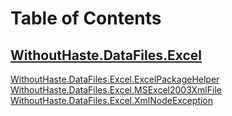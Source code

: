 # Table of Contents

## [WithoutHaste.DataFiles.Excel](TableOfContents.WithoutHaste.DataFiles.Excel.md)

[WithoutHaste.DataFiles.Excel.ExcelPackageHelper](WithoutHaste.DataFiles.Excel.ExcelPackageHelper.md)  
[WithoutHaste.DataFiles.Excel.MSExcel2003XmlFile](WithoutHaste.DataFiles.Excel.MSExcel2003XmlFile.md)  
[WithoutHaste.DataFiles.Excel.XmlNodeException](WithoutHaste.DataFiles.Excel.XmlNodeException.md)  

